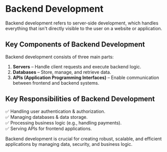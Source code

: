 # Backend Development

Backend development refers to server-side development, which handles everything that isn't directly visible to the user on a website or application.

## Key Components of Backend Development

Backend development consists of three main parts:

1. **Servers** – Handle client requests and execute backend logic.
2. **Databases** – Store, manage, and retrieve data.
3. **APIs (Application Programming Interfaces)** – Enable communication between frontend and backend systems.

## Key Responsibilities of Backend Development

✅ Handling user authentication & authorization.  
✅ Managing databases & data storage.  
✅ Processing business logic (e.g., handling payments).  
✅ Serving APIs for frontend applications.

Backend development is crucial for creating robust, scalable, and efficient applications by managing data, security, and business logic.
